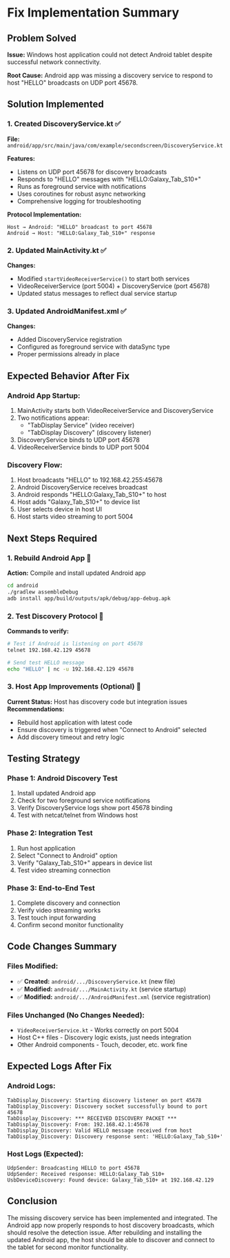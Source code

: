 # Fix Implementation Summary

## Problem Solved
**Issue:** Windows host application could not detect Android tablet despite successful network connectivity.

**Root Cause:** Android app was missing a discovery service to respond to host "HELLO" broadcasts on UDP port 45678.

## Solution Implemented

### 1. Created DiscoveryService.kt ✅
**File:** `android/app/src/main/java/com/example/secondscreen/DiscoveryService.kt`

**Features:**
- Listens on UDP port 45678 for discovery broadcasts
- Responds to "HELLO" messages with "HELLO:Galaxy_Tab_S10+"
- Runs as foreground service with notifications
- Uses coroutines for robust async networking
- Comprehensive logging for troubleshooting

**Protocol Implementation:**
```
Host → Android: "HELLO" broadcast to port 45678
Android → Host: "HELLO:Galaxy_Tab_S10+" response
```

### 2. Updated MainActivity.kt ✅
**Changes:**
- Modified `startVideoReceiverService()` to start both services
- VideoReceiverService (port 5004) + DiscoveryService (port 45678)
- Updated status messages to reflect dual service startup

### 3. Updated AndroidManifest.xml ✅
**Changes:**
- Added DiscoveryService registration
- Configured as foreground service with dataSync type
- Proper permissions already in place

## Expected Behavior After Fix

### Android App Startup:
1. MainActivity starts both VideoReceiverService and DiscoveryService
2. Two notifications appear:
   - "TabDisplay Service" (video receiver)
   - "TabDisplay Discovery" (discovery listener)
3. DiscoveryService binds to UDP port 45678
4. VideoReceiverService binds to UDP port 5004

### Discovery Flow:
1. Host broadcasts "HELLO" to 192.168.42.255:45678
2. Android DiscoveryService receives broadcast
3. Android responds "HELLO:Galaxy_Tab_S10+" to host
4. Host adds "Galaxy_Tab_S10+" to device list
5. User selects device in host UI
6. Host starts video streaming to port 5004

## Next Steps Required

### 1. Rebuild Android App 🔄
**Action:** Compile and install updated Android app
```bash
cd android
./gradlew assembleDebug
adb install app/build/outputs/apk/debug/app-debug.apk
```

### 2. Test Discovery Protocol 🔄
**Commands to verify:**
```bash
# Test if Android is listening on port 45678
telnet 192.168.42.129 45678

# Send test HELLO message
echo "HELLO" | nc -u 192.168.42.129 45678
```

### 3. Host App Improvements (Optional) 🔄
**Current Status:** Host has discovery code but integration issues
**Recommendations:**
- Rebuild host application with latest code
- Ensure discovery is triggered when "Connect to Android" selected
- Add discovery timeout and retry logic

## Testing Strategy

### Phase 1: Android Discovery Test
1. Install updated Android app
2. Check for two foreground service notifications
3. Verify DiscoveryService logs show port 45678 binding
4. Test with netcat/telnet from Windows host

### Phase 2: Integration Test
1. Run host application
2. Select "Connect to Android" option
3. Verify "Galaxy_Tab_S10+" appears in device list
4. Test video streaming connection

### Phase 3: End-to-End Test
1. Complete discovery and connection
2. Verify video streaming works
3. Test touch input forwarding
4. Confirm second monitor functionality

## Code Changes Summary

### Files Modified:
- ✅ **Created:** `android/.../DiscoveryService.kt` (new file)
- ✅ **Modified:** `android/.../MainActivity.kt` (service startup)
- ✅ **Modified:** `android/.../AndroidManifest.xml` (service registration)

### Files Unchanged (No Changes Needed):
- `VideoReceiverService.kt` - Works correctly on port 5004
- Host C++ files - Discovery logic exists, just needs integration
- Other Android components - Touch, decoder, etc. work fine

## Expected Logs After Fix

### Android Logs:
```
TabDisplay_Discovery: Starting discovery listener on port 45678
TabDisplay_Discovery: Discovery socket successfully bound to port 45678
TabDisplay_Discovery: *** RECEIVED DISCOVERY PACKET ***
TabDisplay_Discovery: From: 192.168.42.1:45678
TabDisplay_Discovery: Valid HELLO message received from host
TabDisplay_Discovery: Discovery response sent: 'HELLO:Galaxy_Tab_S10+'
```

### Host Logs (Expected):
```
UdpSender: Broadcasting HELLO to port 45678
UdpSender: Received response: HELLO:Galaxy_Tab_S10+
UsbDeviceDiscovery: Found device: Galaxy_Tab_S10+ at 192.168.42.129
```

## Conclusion

The missing discovery service has been implemented and integrated. The Android app now properly responds to host discovery broadcasts, which should resolve the detection issue. After rebuilding and installing the updated Android app, the host should be able to discover and connect to the tablet for second monitor functionality.